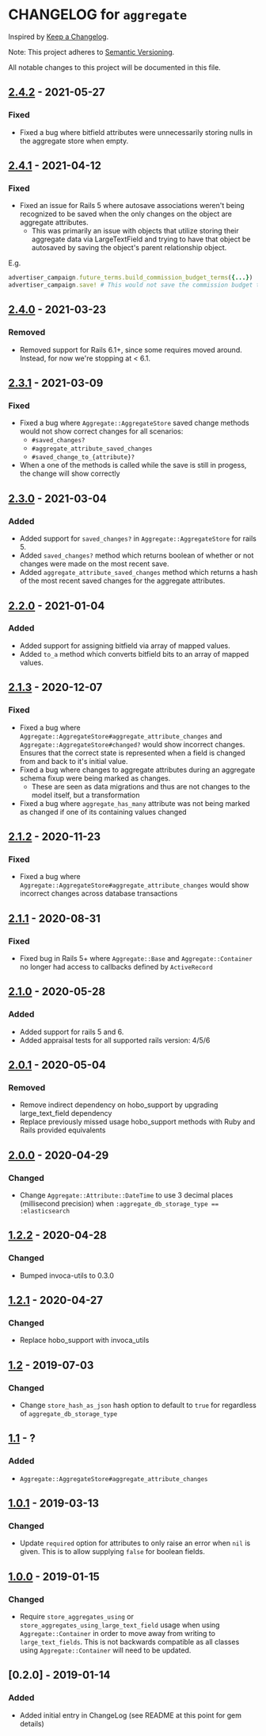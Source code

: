 # CHANGELOG for `aggregate`

Inspired by [Keep a Changelog](https://keepachangelog.com/en/1.0.0/).

Note: This project adheres to [Semantic Versioning](https://semver.org/spec/v2.0.0.html).

All notable changes to this project will be documented in this file.

## [2.4.2] - 2021-05-27
### Fixed
- Fixed a bug where bitfield attributes were unnecessarily storing nulls in the aggregate store when empty.

## [2.4.1] - 2021-04-12
### Fixed
- Fixed an issue for Rails 5 where autosave associations weren't being recognized to be saved when the only changes on the object are aggregate attributes.
  - This was primarily an issue with objects that utilize storing their aggregate data via LargeTextField and trying to have that object be autosaved by saving the object's parent relationship object.

E.g.

```ruby
advertiser_campaign.future_terms.build_commission_budget_terms({...})
advertiser_campaign.save! # This would not save the commission budget terms aggregate attribute on the future campaign terms
```

## [2.4.0] - 2021-03-23
### Removed
- Removed support for Rails 6.1+, since some requires moved around. Instead, for now we're stopping at < 6.1.

## [2.3.1] - 2021-03-09
### Fixed
- Fixed a bug where `Aggregate::AggregateStore` saved change methods would not show correct changes for
  all scenarios:
  - `#saved_changes?`
  - `#aggregate_attribute_saved_changes`
  - `#saved_change_to_{attribute}?`
- When a one of the methods is called while the save is still in progess, the change will show correctly

## [2.3.0] - 2021-03-04
### Added
- Added support for `saved_changes?` in `Aggregate::AggregateStore` for rails 5.
- Added `saved_changes?` method which returns boolean of whether or not changes were made on the most recent save.
- Added `aggregate_attribute_saved_changes` method which returns a hash of the most recent saved changes for the aggregate attributes.

## [2.2.0] - 2021-01-04
### Added
- Added support for assigning bitfield via array of mapped values.
- Added `to_a` method which converts bitfield bits to an array of mapped values.

## [2.1.3] - 2020-12-07
### Fixed
- Fixed a bug where `Aggregate::AggregateStore#aggregate_attribute_changes` and `Aggregate::AggregateStore#changed?` would show incorrect changes.
Ensures that the correct state is represented when a field is changed from and back to it's initial value.
- Fixed a bug where changes to aggregate attributes during an aggregate schema fixup were being marked as changes.
  - These are seen as data migrations and thus are not changes to the model itself, but a transformation
- Fixed a bug where `aggregate_has_many` attribute was not being marked as changed if one of its containing values changed

## [2.1.2] - 2020-11-23
### Fixed
- Fixed a bug where `Aggregate::AggregateStore#aggregate_attribute_changes` would show incorrect changes across database transactions

## [2.1.1] - 2020-08-31
### Fixed
- Fixed bug in Rails 5+ where `Aggregate::Base` and `Aggregate::Container` no longer had access to
callbacks defined by `ActiveRecord`

## [2.1.0] - 2020-05-28
### Added
- Added support for rails 5 and 6.
- Added appraisal tests for all supported rails version: 4/5/6

## [2.0.1] - 2020-05-04
### Removed
- Remove indirect dependency on hobo_support by upgrading large_text_field dependency
- Replace previously missed usage hobo_support methods with Ruby and Rails provided equivalents

## [2.0.0] - 2020-04-29
### Changed
- Change `Aggregate::Attribute::DateTime` to use 3 decimal places (millisecond precision) when `:aggregate_db_storage_type == :elasticsearch`

## [1.2.2] - 2020-04-28
### Changed
- Bumped invoca-utils to 0.3.0

## [1.2.1] - 2020-04-27
### Changed
- Replace hobo_support with invoca_utils

## [1.2] - 2019-07-03
### Changed
- Change `store_hash_as_json` hash option to default to `true` for regardless of `aggregate_db_storage_type`

## [1.1] - ?
### Added
- `Aggregate::AggregateStore#aggregate_attribute_changes`

## [1.0.1] - 2019-03-13
### Changed
- Update `required` option for attributes to only raise an error when `nil` is given. This is to allow supplying `false` for boolean fields.

## [1.0.0] - 2019-01-15
### Changed
- Require `store_aggregates_using` or `store_aggregates_using_large_text_field` usage when using `Aggregate::Container` in order to move away from writing to `large_text_fields`. This is not backwards compatible as all classes using `Aggregate::Container` will need to be updated.

## [0.2.0] - 2019-01-14
### Added
- Added initial entry in ChangeLog (see README at this point for gem details)

[2.4.2]: https://github.com/Invoca/aggregate/compare/v2.4.1...v2.4.2
[2.4.1]: https://github.com/Invoca/aggregate/compare/v2.4.0...v2.4.1
[2.4.0]: https://github.com/Invoca/aggregate/compare/v2.3.1...v2.4.0
[2.3.1]: https://github.com/Invoca/aggregate/compare/v2.3.0...v2.3.1
[2.3.0]: https://github.com/Invoca/aggregate/compare/v2.2.0...v2.3.0
[2.2.0]: https://github.com/Invoca/aggregate/compare/v2.1.3...v2.2.0
[2.1.3]: https://github.com/Invoca/aggregate/compare/v2.1.2...v2.1.3
[2.1.2]: https://github.com/Invoca/aggregate/compare/v2.1.1...v2.1.2
[2.1.1]: https://github.com/Invoca/aggregate/compare/v2.1.0...v2.1.1
[2.1.0]: https://github.com/Invoca/aggregate/compare/v2.0.1...v2.1.0
[2.0.1]: https://github.com/Invoca/aggregate/compare/v2.0.0...v2.0.1
[2.0.0]: https://github.com/Invoca/aggregate/compare/v1.2.2...v2.0.0
[1.2.2]: https://github.com/Invoca/aggregate/compare/v1.2.1...v1.2.2
[1.2.1]: https://github.com/Invoca/aggregate/compare/v1.2...v1.2.1
[1.2]: https://github.com/Invoca/aggregate/compare/v1.1...v1.2
[1.1]: https://github.com/Invoca/aggregate/compare/v1.0.1...v1.1
[1.0.1]: https://github.com/Invoca/aggregate/compare/v1.0.0...v1.0.1
[1.0.0]: https://github.com/Invoca/aggregate/compare/v0.2.0...v1.0.0
